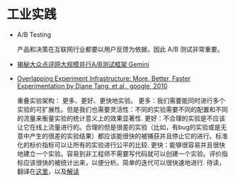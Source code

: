 # 工业实践

- A/B Testing

   产品和决策在互联网行业都要以用户反馈为依据，因此 A/B 测试非常重要。

- [揭秘大众点评网大规模并行A/B测试框架 Gemini](http://www.csdn.net/article/2015-03-24/2824303)


- [Overlapping Experiment Infrastructure: More, Better, Faster Experimentation by Diane Tang, et al., google, 2010](http://static.googleusercontent.com/media/research.google.com/en//pubs/archive/36500.pdf)

    重叠实验架构： 更多、更好、更快地实验。
    更多：我们需要能同时进行多个实验的可扩展性。但是我们也需要灵活性：不同的实验需要不同的配置和不同的流量来衡量实验的统计意义上的效果显著性.
    更好：不合理的实验是不应该让它在线上流量进行的。合理的但是很差的实验（比如，有bug的实验或是无意中产生的很差的实验结果）都应该能很快的被捕获并且停止它的进行。标准化的标价指标可以让所有的实验进行公平的比较.
    更快：能够很容易并且很快地建立一个实验。容易到非工程师不需要写代码就可以创建一个实验。评价指标应该很快的被统计出来，以便分析。简单的迭代可以很快速地进行.
    待读，翻译在[这里](http://ju.outofmemory.cn/entry/112729)，以及[解读](http://blog.sina.com.cn/s/blog_6e654d2b0101hpkr.html)

